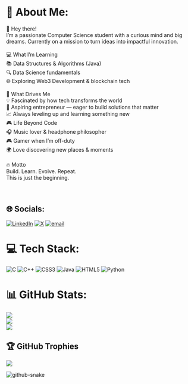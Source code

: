 # 💫 About Me:
👋 Hey there!<br>I’m a passionate Computer Science student with a curious mind and big dreams. Currently on a mission to turn ideas into impactful innovation.<br><br>💻 What I’m Learning<br>📚 Data Structures & Algorithms (Java)<br>🔍 Data Science fundamentals<br>🌐 Exploring Web3 Development & blockchain tech<br><br>🚀 What Drives Me<br>💡 Fascinated by how tech transforms the world<br>💼 Aspiring entrepreneur — eager to build solutions that matter<br>📈 Always leveling up and learning something new<br>🎮 Life Beyond Code<br>🎧 Music lover & headphone philosopher<br>🎮 Gamer when I’m off-duty<br>🌍 Love discovering new places & moments<br><br>🔥 Motto<br>Build. Learn. Evolve. Repeat.<br>This is just the beginning.<br><br><br>


## 🌐 Socials:
[![LinkedIn](https://img.shields.io/badge/LinkedIn-%230077B5.svg?logo=linkedin&logoColor=white)](https://linkedin.com/in/https://www.linkedin.com/in/xen0p/) [![X](https://img.shields.io/badge/X-black.svg?logo=X&logoColor=white)](https://x.com/https://x.com/Xen0pp) [![email](https://img.shields.io/badge/Email-D14836?logo=gmail&logoColor=white)](mailto:mohitkumarbiswas9@gmail.com) 

# 💻 Tech Stack:
![C](https://img.shields.io/badge/c-%2300599C.svg?style=plastic&logo=c&logoColor=white) ![C++](https://img.shields.io/badge/c++-%2300599C.svg?style=plastic&logo=c%2B%2B&logoColor=white) ![CSS3](https://img.shields.io/badge/css3-%231572B6.svg?style=plastic&logo=css3&logoColor=white) ![Java](https://img.shields.io/badge/java-%23ED8B00.svg?style=plastic&logo=openjdk&logoColor=white) ![HTML5](https://img.shields.io/badge/html5-%23E34F26.svg?style=plastic&logo=html5&logoColor=white) ![Python](https://img.shields.io/badge/python-3670A0?style=plastic&logo=python&logoColor=ffdd54)
# 📊 GitHub Stats:
![](https://github-readme-stats.vercel.app/api?username=Xen0p&theme=dark&hide_border=false&include_all_commits=true&count_private=true)<br/>
![](https://nirzak-streak-stats.vercel.app/?user=Xen0p&theme=dark&hide_border=false)<br/>
![](https://github-readme-stats.vercel.app/api/top-langs/?username=Xen0p&theme=dark&hide_border=false&include_all_commits=true&count_private=true&layout=compact)

## 🏆 GitHub Trophies
![](https://github-profile-trophy.vercel.app/?username=Xen0p&theme=radical&no-frame=false&no-bg=false&margin-w=4)

<!-- Proudly created with GPRM ( https://gprm.itsvg.in ) -->
<picture>
  <source media="(prefers-color-scheme: dark)" srcset="https://raw.githubusercontent.com/Pixelx-1/Pixelx-1/output/github-snake-dark.svg" />
  <source media="(prefers-color-scheme: light)" srcset="https://raw.githubusercontent.com/Pixelx-1/Pixelx-1/output/github-snake.svg" />
  <img alt="github-snake" src="https://raw.githubusercontent.com/tobiasmeyhoefer/tobiasmeyhoefer/output/github-snake.svg" />
</picture>

